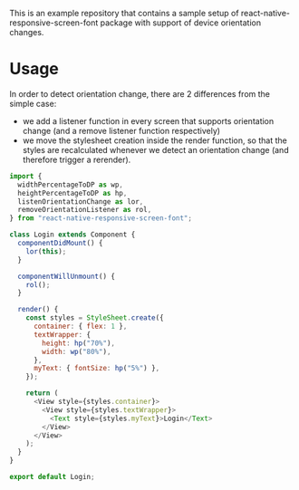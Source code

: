 This is an example repository that contains a sample setup of react-native-responsive-screen-font package with support of device orientation changes.

# Usage

In order to detect orientation change, there are 2 differences from the simple case:

- we add a listener function in every screen that supports orientation change (and a remove listener function respectively)
- we move the stylesheet creation inside the render function, so that the styles are recalculated whenever we detect an orientation change (and therefore trigger a rerender).

```javascript
import {
  widthPercentageToDP as wp,
  heightPercentageToDP as hp,
  listenOrientationChange as lor,
  removeOrientationListener as rol,
} from "react-native-responsive-screen-font";

class Login extends Component {
  componentDidMount() {
    lor(this);
  }

  componentWillUnmount() {
    rol();
  }

  render() {
    const styles = StyleSheet.create({
      container: { flex: 1 },
      textWrapper: {
        height: hp("70%"),
        width: wp("80%"),
      },
      myText: { fontSize: hp("5%") },
    });

    return (
      <View style={styles.container}>
        <View style={styles.textWrapper}>
          <Text style={styles.myText}>Login</Text>
        </View>
      </View>
    );
  }
}

export default Login;
```
